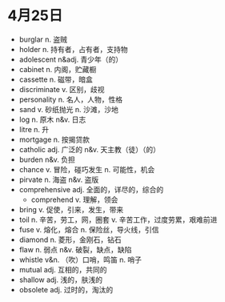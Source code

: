 # 4月25日

- burglar n. 盗贼
- holder n. 持有者，占有者，支持物
- adolescent n&adj. 青少年（的）
- cabinet n. 内阁，贮藏橱
- cassette n. 磁带，暗盒
- discriminate v. 区别，歧视
- personality n. 名人，人物，性格
- sand v. 砂纸抛光 n. 沙滩，沙地
- log n. 原木 n&v. 日志
- litre n. 升
- mortgage n. 按揭贷款
- catholic adj. 广泛的 n&v. 天主教（徒）（的）
- burden n&v. 负担
- chance v. 冒险，碰巧发生 n. 可能性，机会
- pirvate n. 海盗 n&v. 盗版
- comprehensive adj. 全面的，详尽的，综合的
  - comprehend v. 理解，领会
- bring v. 促使，引来，发生，带来
- toil n. 辛苦，劳工，网，圈套 v. 辛苦工作，过度劳累，艰难前进
- fuse v. 熔化，熔合 n. 保险丝，导火线，引信
- diamond n. 菱形，金刚石，钻石
- flaw n. 弱点 n&v. 破裂，缺点，缺陷
- whistle v&n. （吹）口哨，鸣笛 n. 哨子
- mutual adj. 互相的，共同的
- shallow adj. 浅的，肤浅的
- obsolete adj. 过时的，淘汰的
